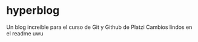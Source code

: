 # hyperblog
Un blog increible para el curso de Git y Github de Platzi
Cambios lindos en el readme uwu
